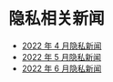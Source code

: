 # 隐私相关新闻

- [2022 年 4 月隐私新闻](./news/202204.md)
- [2022 年 5 月隐私新闻](./news/202205.md)
- [2022 年 6 月隐私新闻](./news/202206.md)
